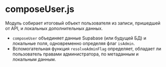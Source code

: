 # composeUser.js

Модуль собирает итоговый объект пользователя из записи, пришедшей от API, и локальных дополнительных данных.
- `composeUser` объединяет данные Supabase (или будущей БД) и локальные поля, одновременно определяя флаг `isAdmin`.
- Вспомогательная функция `resolveAdminFlag` определяет, обладает ли пользователь правами администратора, по метаданным и локальным данным.
